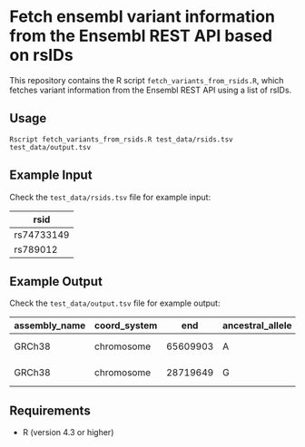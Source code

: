 # Fetch ensembl variant information from the Ensembl REST API based on rsIDs

This repository contains the R script `fetch_variants_from_rsids.R`, which fetches variant information from the Ensembl REST API using a list of rsIDs.

## Usage

```{bash}
Rscript fetch_variants_from_rsids.R test_data/rsids.tsv test_data/output.tsv
```

## Example Input

Check the `test_data/rsids.tsv` file for example input:

| rsid        |
|-------------|
| rs74733149  |
| rs789012    |


## Example Output

Check the `test_data/output.tsv` file for example output:


| assembly_name | coord_system | end      | ancestral_allele | allele_string | location             | strand | start    | seq_region_name | rsid        |
|---------------|--------------|----------|------------------|---------------|----------------------|--------|----------|-----------------|-------------|
| GRCh38        | chromosome   | 65609903 | A                | A/G           | 1:65609903-65609903  | 1      | 65609903 | 1               | rs74733149  |
| GRCh38        | chromosome   | 28719649 | G                | G/A           | 12:28719649-28719649 | 1      | 28719649 | 12              | rs789012    |

## Requirements

- R (version 4.3 or higher)
